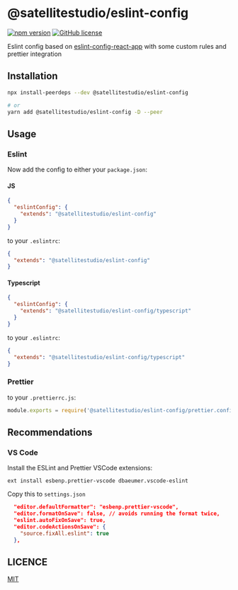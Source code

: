 # @satellitestudio/eslint-config

[![npm version](https://badge.fury.io/js/%40satellitestudio%2Feslint-config.svg)](https://badge.fury.io/js/%40satellitestudio%2Feslint-config)
[![GitHub license](https://img.shields.io/github/license/satellitestudio/eslint-config.svg)](https://github.com/satellitestudio/eslint-config/blob/master/LICENCE)

Eslint config based on [eslint-config-react-app](https://www.npmjs.com/package/eslint-config-react-app) with some custom rules and prettier integration

## Installation

```sh
npx install-peerdeps --dev @satellitestudio/eslint-config

# or
yarn add @satellitestudio/eslint-config -D --peer
```

## Usage

### Eslint

Now add the config to either your `package.json`:

#### JS
```json
{
  "eslintConfig": {
    "extends": "@satellitestudio/eslint-config"
  }
}
```

to your `.eslintrc`:

```json
{
  "extends": "@satellitestudio/eslint-config"
}
```

#### Typescript
```json
{
  "eslintConfig": {
    "extends": "@satellitestudio/eslint-config/typescript"
  }
}
```

to your `.eslintrc`:

```json
{
  "extends": "@satellitestudio/eslint-config/typescript"
}
```

### Prettier

to your `.prettierrc.js`:

```js
module.exports = require('@satellitestudio/eslint-config/prettier.config')
```

## Recommendations

### VS Code

Install the ESLint and Prettier VSCode extensions:

```
ext install esbenp.prettier-vscode dbaeumer.vscode-eslint
```

Copy this to `settings.json`
```json
  "editor.defaultFormatter": "esbenp.prettier-vscode",
  "editor.formatOnSave": false, // avoids running the format twice,
  "eslint.autoFixOnSave": true,
  "editor.codeActionsOnSave": {
    "source.fixAll.eslint": true
  },
```

## LICENCE

[MIT](LICENCE)
